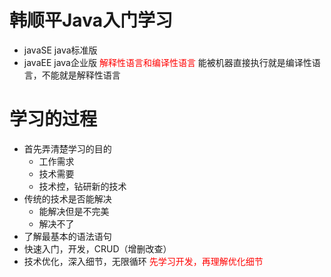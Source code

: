 # 韩顺平Java入门学习

- javaSE  java标准版
- javaEE  java企业版
<font color='red'> 解释性语言和编译性语言 </font>
能被机器直接执行就是编译性语言，不能就是解释性语言

# 学习的过程
- 首先弄清楚学习的目的
  - 工作需求
  - 技术需要
  - 技术控，钻研新的技术
- 传统的技术是否能解决
  - 能解决但是不完美
  - 解决不了
- 了解最基本的语法语句
- 快速入门，开发，CRUD（增删改查）
- 技术优化，深入细节，无限循环
<font color="red">先学习开发，再理解优化细节